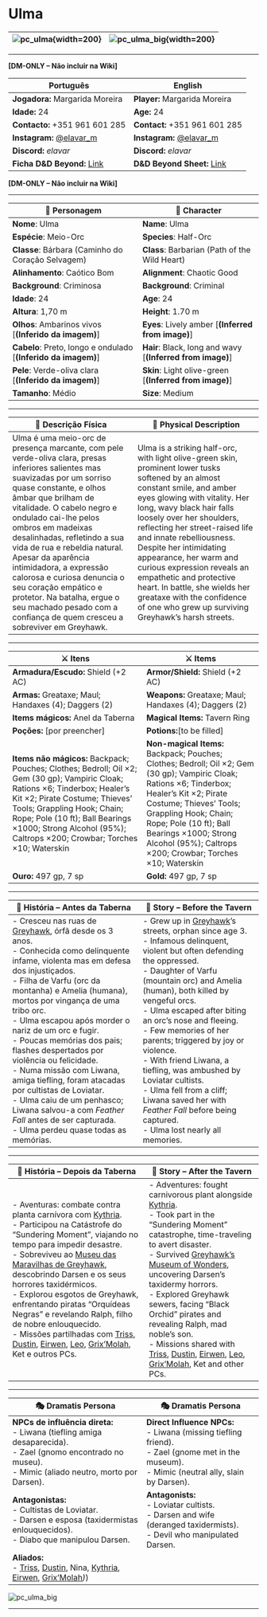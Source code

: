 # Ulma


| ![pc_ulma](assets/pc/pc_ulma.png){width=200} | ![pc_ulma_big](assets/pc/pc_ulma_big.png){width=200} |
| ---------------------------------------------- | ---------------------------------------------- |

---

**[DM-ONLY – Não incluir na Wiki]**  

| Português                                                                    | English                                                |
| --------------------------------------------------------- | ---------------------------------------- |
| **Jogadora:** Margarida Moreira                                      | **Player:**  Margarida Moreira                      |
| **Idade:** 24                                          | **Age:**   24                        |
| **Contacto:** +351 961 601 285                                    | **Contact:**  +351 961 601 285                   |
| **Instagram:** [@elavar_m](https://www.instagram.com/elavar_m)                                   | **Instagram:**  [@elavar_m](https://www.instagram.com/elavar_m)               |
| **Discord:** _elavar_                                       | **Discord:**  _elavar_                   |
| **Ficha D&D Beyond:** [Link](https://www.dndbeyond.com/characters/146573550/FHB3rQ)                     | **D&D Beyond Sheet:**  [Link](https://www.dndbeyond.com/characters/146573550/FHB3rQ) |

**[DM-ONLY – Não incluir na Wiki]**  

---

| **🧙 Personagem**                | **🧙 Character**               |
| -------------------------------- | ------------------------------ |
| **Nome**: Ulma        | **Name**:  Ulma      |
| **Espécie**:  Meio-Orc    | **Species**:  Half-Orc   |
| **Classe**:  Bárbara (Caminho do Coração Selvagem) | **Class**:  Barbarian (Path of the Wild Heart)     |
| **Alinhamento**: Caótico Bom | **Alignment**: Chaotic Good  |
| **Background**: Criminosa  | **Background**: Criminal |
| **Idade**: 24       | **Age**: 24        |
| **Altura**: 1,70 m      | **Height**: 1.70 m     |
| **Olhos**: Ambarinos vivos [**(Inferido da imagem)**]       | **Eyes**: Lively amber [**(Inferred from image)**]        |
| **Cabelo**: Preto, longo e ondulado [**(Inferido da imagem)**]       | **Hair**: Black, long and wavy [**(Inferred from image)**]       |
| **Pele**: Verde-oliva clara [**(Inferido da imagem)**]       | **Skin**: Light olive-green [**(Inferred from image)**]       |
| **Tamanho**:  Médio    | **Size**:  Medium      |

---

| **📜 Descrição Física** | **📜 Physical Description** |
| ----------------------- | --------------------------- |
| Ulma é uma meio-orc de presença marcante, com pele verde-oliva clara, presas inferiores salientes mas suavizadas por um sorriso quase constante, e olhos âmbar que brilham de vitalidade. O cabelo negro e ondulado cai-lhe pelos ombros em madeixas desalinhadas, refletindo a sua vida de rua e rebeldia natural. Apesar da aparência intimidadora, a expressão calorosa e curiosa denuncia o seu coração empático e protetor. Na batalha, ergue o seu machado pesado com a confiança de quem cresceu a sobreviver em Greyhawk. | Ulma is a striking half-orc, with light olive-green skin, prominent lower tusks softened by an almost constant smile, and amber eyes glowing with vitality. Her long, wavy black hair falls loosely over her shoulders, reflecting her street-raised life and innate rebelliousness. Despite her intimidating appearance, her warm and curious expression reveals an empathetic and protective heart. In battle, she wields her greataxe with the confidence of one who grew up surviving Greyhawk’s harsh streets. |

---

| **⚔️ Itens**             | **⚔️ Items**                         |
| ---------------------- | ------------------------------ |
| **Armadura/Escudo:** Shield (+2 AC) | **Armor/Shield:** Shield (+2 AC)  |
| **Armas:** Greataxe; Maul; Handaxes (4); Daggers (2) | **Weapons:** Greataxe; Maul; Handaxes (4); Daggers (2) |
| **Items mágicos:** Anel da Taberna | **Magical Items:** Tavern Ring |
| **Poções:** [por preencher] |**Potions:**[to be filled] |
| **Items não mágicos:** Backpack; Pouches; Clothes; Bedroll; Oil ×2; Gem (30 gp); Vampiric Cloak; Rations ×6; Tinderbox; Healer’s Kit ×2; Pirate Costume; Thieves’ Tools; Grappling Hook; Chain; Rope; Pole (10 ft); Ball Bearings ×1000; Strong Alcohol (95%); Caltrops ×200; Crowbar; Torches ×10; Waterskin | **Non-magical Items:** Backpack; Pouches; Clothes; Bedroll; Oil ×2; Gem (30 gp); Vampiric Cloak; Rations ×6; Tinderbox; Healer’s Kit ×2; Pirate Costume; Thieves’ Tools; Grappling Hook; Chain; Rope; Pole (10 ft); Ball Bearings ×1000; Strong Alcohol (95%); Caltrops ×200; Crowbar; Torches ×10; Waterskin |
| **Ouro:** 497 gp, 7 sp | **Gold:** 497 gp, 7 sp |

---

| **📖 História – Antes da Taberna** | **📖 Story – Before the Tavern** |
| ---------------------------------- | -------------------------------- |
| - Cresceu nas ruas de [Greyhawk](cidade_de_greyhawk.md), órfã desde os 3 anos.<br>- Conhecida como delinquente infame, violenta mas em defesa dos injustiçados.<br>- Filha de Varfu (orc da montanha) e Amelia (humana), mortos por vingança de uma tribo orc.<br>- Ulma escapou após morder o nariz de um orc e fugir.<br>- Poucas memórias dos pais; flashes despertados por violência ou felicidade.<br>- Numa missão com Liwana, amiga tiefling, foram atacadas por cultistas de Loviatar.<br>- Ulma caiu de um penhasco; Liwana salvou-a com *Feather Fall* antes de ser capturada.<br>- Ulma perdeu quase todas as memórias. | - Grew up in [Greyhawk](cidade_de_greyhawk.md)’s streets, orphan since age 3.<br>- Infamous delinquent, violent but often defending the oppressed.<br>- Daughter of Varfu (mountain orc) and Amelia (human), both killed by vengeful orcs.<br>- Ulma escaped after biting an orc’s nose and fleeing.<br>- Few memories of her parents; triggered by joy or violence.<br>- With friend Liwana, a tiefling, was ambushed by Loviatar cultists.<br>- Ulma fell from a cliff; Liwana saved her with *Feather Fall* before being captured.<br>- Ulma lost nearly all memories. |

---

| **📖 História – Depois da Taberna** | **📖 Story – After the Tavern** |
| ----------------------------------- | -------------------------------- |
| - Aventuras: combate contra planta carnívora com [Kythria](../npc/kythria.md).<br>- Participou na Catástrofe do “Sundering Moment”, viajando no tempo para impedir desastre.<br>- Sobreviveu ao [Museu das Maravilhas de Greyhawk](museu_das_maravilhas.md), descobrindo Darsen e os seus horrores taxidérmicos.<br>- Explorou esgotos de Greyhawk, enfrentando piratas “Orquídeas Negras” e revelando Ralph, filho de nobre enlouquecido.<br>- Missões partilhadas com [Triss](docs/dm/-/pc/pc_triss_merrill.md), [Dustin](docs/dm/-/pc/pc_dustin_thorne.md), [Eirwen](docs/dm/-/pc/pc_eirwen.md), [Leo](docs/dm/-/pc/pc_leo.md), [Grix’Molah](docs/dm/-/pc/pc_grix_molah.md), Ket e outros PCs. | - Adventures: fought carnivorous plant alongside [Kythria](../npc/kythria.md).<br>- Took part in the “Sundering Moment” catastrophe, time-traveling to avert disaster.<br>- Survived [Greyhawk’s Museum of Wonders](museu_das_maravilhas.md), uncovering Darsen’s taxidermy horrors.<br>- Explored Greyhawk sewers, facing “Black Orchid” pirates and revealing Ralph, mad noble’s son.<br>- Missions shared with [Triss](docs/dm/-/pc/pc_triss_merrill.md), [Dustin](docs/dm/-/pc/pc_dustin_thorne.md), [Eirwen](docs/dm/-/pc/pc_eirwen.md), [Leo](docs/dm/-/pc/pc_leo.md), [Grix’Molah](docs/dm/-/pc/pc_grix_molah.md), Ket and other PCs. |

---

| **🎭 Dramatis Persona** | **🎭 Dramatis Persona**     |
| ---------------------------------------------------------- | ---------------------------------------------------- |
| **NPCs de influência direta:**  <br>- Liwana (tiefling amiga desaparecida).<br>- Zael (gnomo encontrado no museu).<br>- Mimic (aliado neutro, morto por Darsen). | **Direct Influence NPCs:**  <br>- Liwana (missing tiefling friend).<br>- Zael (gnome met in the museum).<br>- Mimic (neutral ally, slain by Darsen).   |
| **Antagonistas:**  <br>- Cultistas de Loviatar.<br>- Darsen e esposa (taxidermistas enlouquecidos).<br>- Diabo que manipulou Darsen.<br> | **Antagonists:**  <br>- Loviatar cultists.<br>- Darsen and wife (deranged taxidermists).<br>- Devil who manipulated Darsen.   |
| **Aliados:**  <br>- [Triss](docs/dm/-/pc/pc_triss_merrill.md), [Dustin](docs/dm/-/pc/pc_dustin_thorne.md), Nina, [Kythria](../npc/kythria.md), [Eirwen](docs/dm/-/pc/pc_eirwen.md), [Grix’Molah](../pc/pc_grix_)_)_)

![pc_ulma_big](assets/pc/pc_ulma_big.png)

---
